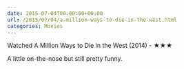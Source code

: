 ```yaml
---
date: 2015-07-04T00:00:00+00:00
url: /2015/07/04/a-million-ways-to-die-in-the-west.html
categories: Movies
---
```

Watched A Million Ways to Die in the West (2014) - ★★★

A little on-the-nose but still pretty funny.



